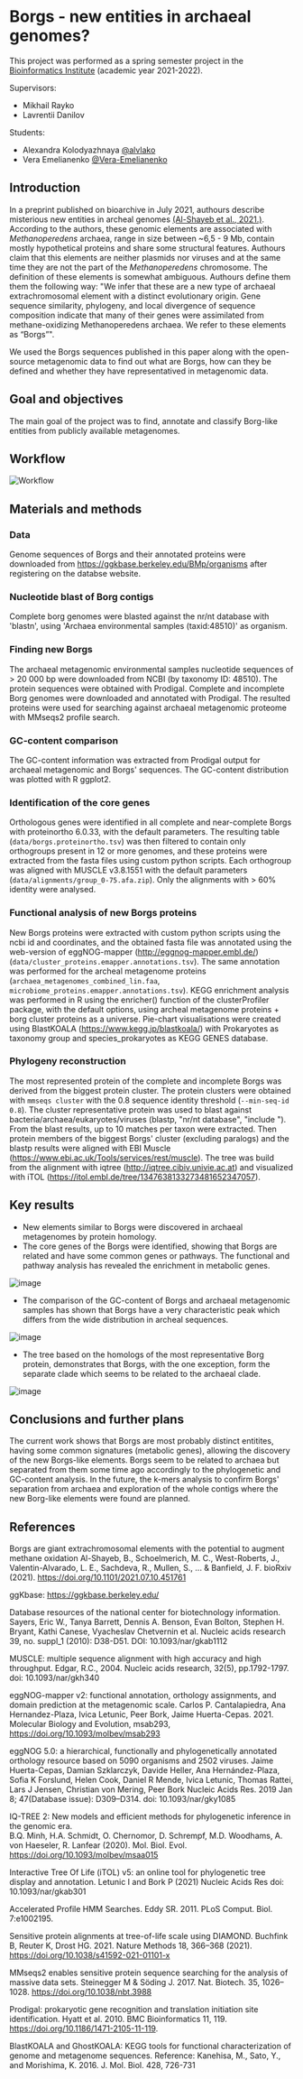 # Borgs - new entities in archaeal genomes?

This project was performed as a spring semester project in the [Bioinformatics Institute](https://bioinf.me/en) (academic year 2021-2022). 

Supervisors:
- Mikhail Rayko
- Lavrentii Danilov

Students: 
- Alexandra Kolodyazhnaya [@alvlako](https://github.com/alvlako)
- Vera Emelianenko [@Vera-Emelianenko](https://github.com/Vera-Emelianenko)  

## Introduction

In a preprint published on bioarchive in July 2021, authours describe misterious new entities in archeal genomes [(Al-Shayeb et al., 2021.)](https://www.biorxiv.org/content/10.1101/2021.07.10.451761v1.full). According to the authors, these genomic elements are associated with *Methanoperedens* archaea, range in size between ~6,5 - 9 Mb, contain mostly hypothetical proteins and share some structural features. Authours claim that this elements are neither plasmids nor viruses and at the same time they are not the part of the *Methanoperedens* chromosome. The definition of these elements is somewhat ambiguous. Authours define them them the following way: "We infer that these are a new type of archaeal extrachromosomal element with a distinct evolutionary origin. Gene sequence similarity, phylogeny, and local divergence of sequence composition indicate that many of their genes were assimilated from methane-oxidizing Methanoperedens archaea. We refer to these elements as “Borgs”". 

We used the Borgs sequences published in this paper along with the open-source metagenomic data to find out what are Borgs, how can they be defined and whether they have representatived in metagenomic data. 

## Goal and objectives 

The main goal of the project was to find, annotate and classify Borg-like entities from publicly available metagenomes.

## Workflow

![Workflow](workflow.png)

## Materials and methods

### Data 

Genome sequences of Borgs and their annotated proteins were downloaded from https://ggkbase.berkeley.edu/BMp/organisms after registering on the databse website. 

### Nucleotide blast of Borg contigs

Complete borg genomes were blasted against the nr/nt database with 'blastn', using 'Archaea environmental samples (taxid:48510)' as organism.

### Finding new Borgs

The archaeal metagenomic environmental samples nucleotide sequences of > 20 000 bp were downloaded from NCBI (by taxonomy ID: 48510). The protein sequences were obtained with Prodigal. Complete and incomplete Borg genomes were downloaded and annotated with Prodigal. The resulted proteins were used for searching against archaeal metagenomic proteome with MMseqs2 profile search.

### GC-content comparison

The GC-content information was extracted from Prodigal output for archaeal metagenomic and Borgs' sequences. The GC-content distribution was plotted with R ggplot2.


### Identification of the core genes

Orthologous genes were identified in all complete and near-complete Borgs with proteinortho 6.0.33, with the default parameters. The resulting table (`data/borgs.proteinortho.tsv`) was then filtered to contain only orthogroups present in 12 or more genomes, and these proteins were extracted from the fasta files using custom python scripts. Each orthogroup was aligned with MUSCLE v3.8.1551 with the default parameters (`data/alignments/group_0-75.afa.zip`). Only the alignments with > 60% identity were analysed.  

### Functional analysis of new Borgs proteins 

New Borgs proteins were extracted with custom python scripts using the ncbi id and coordinates, and the obtained fasta file was annotated using the web-version of eggNOG-mapper (http://eggnog-mapper.embl.de/) (`data/cluster_proteins.emapper.annotations.tsv`). The same annotation was performed for the archeal metagenome proteins (`archaea_metagenomes_combined_lin.faa`, `microbiome_proteins.emapper.annotations.tsv`). KEGG enrichment analysis was performed in R using the enricher() function of the clusterProfiler package, with the default options, using archeal metagenome proteins + borg cluster proteins as a universe. Pie-chart visualisations were created using BlastKOALA (https://www.kegg.jp/blastkoala/) with Prokaryotes as taxonomy group and species_prokaryotes as KEGG GENES database. 

### Phylogeny reconstruction

The most represented protein of the complete and incomplete Borgs was derived from the biggest protein cluster. The protein clusters were obtained with `mmseqs cluster` with the 0.8 sequence identity threshold (`--min-seq-id 0.8`). The cluster representative protein was used to blast against bacteria/archaea/eukaryotes/viruses (blastp, "nr/nt database", "include <one of the taxa>"). From the blast results, up to 10 matches per taxon were extracted. Then protein members of the biggest Borgs' cluster (excluding paralogs) and the blastp results were aligned with EBI Muscle (https://www.ebi.ac.uk/Tools/services/rest/muscle). The tree was build from the alignment with iqtree (http://iqtree.cibiv.univie.ac.at) and visualized with iTOL (https://itol.embl.de/tree/1347638133273481652347057).

## Key results 

 - New elements similar to Borgs were discovered in archaeal metagenomes by protein homology. 
 -  The core genes of the Borgs were identified, showing that Borgs are related and have some common genes or pathways. The functional and pathway analysis has revealed the enrichment in metabolic genes.
 
 ![image](https://user-images.githubusercontent.com/56854264/169652661-f1fc257f-a2a8-4412-890b-7830889da997.png)

 - The comparison of the GC-content of Borgs and archaeal metagenomic samples has shown that Borgs have a very characteristic peak which differs from the wide distribution in archeal sequences.
 
![image](https://user-images.githubusercontent.com/56854264/169651457-bd74a5e2-0e39-46fc-a092-e69767b73701.png)
 
 - The tree based on the homologs of the most representative Borg protein, demonstrates that Borgs, with the one exception, form the separate clade which seems to be related to the archaeal clade. 
 
 ![image](https://user-images.githubusercontent.com/56854264/169652614-f7888eb7-e044-4e01-bdd6-f2a997ce4b1c.png)

## Conclusions and further plans

 The current work shows that Borgs are most probably distinct entitites, having some common signatures (metabolic genes), allowing the discovery of the new Borgs-like elements. Borgs seem to be related to archaea but separated from them some time ago accordingly to the phylogenetic and GC-content analysis. 
 In the future, the k-mers analysis to confirm Borgs' separation from archaea and exploration of the whole contigs where the new Borg-like elements were found are planned.


## References 

Borgs are giant extrachromosomal elements with the potential to augment methane oxidation
Al-Shayeb, B., Schoelmerich, M. C., West-Roberts, J., Valentin-Alvarado, L. E., Sachdeva, R., Mullen, S., ... & Banfield, J. F. 
bioRxiv (2021). https://doi.org/10.1101/2021.07.10.451761

ggKbase: https://ggkbase.berkeley.edu/

Database resources of the national center for biotechnology information.
Sayers, Eric W., Tanya Barrett, Dennis A. Benson, Evan Bolton, Stephen H. Bryant, Kathi Canese, Vyacheslav Chetvernin et al.
Nucleic acids research 39, no. suppl_1 (2010): D38-D51. DOI: 10.1093/nar/gkab1112

MUSCLE: multiple sequence alignment with high accuracy and high throughput. 
Edgar, R.C., 2004. 
Nucleic acids research, 32(5), pp.1792-1797. doi: 10.1093/nar/gkh340

eggNOG-mapper v2: functional annotation, orthology assignments, and domain 
prediction at the metagenomic scale. Carlos P. Cantalapiedra, 
Ana Hernandez-Plaza, Ivica Letunic, Peer Bork, Jaime Huerta-Cepas. 2021.
Molecular Biology and Evolution, msab293, https://doi.org/10.1093/molbev/msab293

eggNOG 5.0: a hierarchical, functionally and phylogenetically annotated
orthology resource based on 5090 organisms and 2502 viruses. Jaime
Huerta-Cepas, Damian Szklarczyk, Davide Heller, Ana Hernández-Plaza, Sofia
K Forslund, Helen Cook, Daniel R Mende, Ivica Letunic, Thomas Rattei, Lars
J Jensen, Christian von Mering, Peer Bork Nucleic Acids Res. 2019 Jan 8;
47(Database issue): D309–D314. doi: 10.1093/nar/gky1085 

IQ-TREE 2: New models and efficient methods for phylogenetic inference in the genomic era.  
 B.Q. Minh, H.A. Schmidt, O. Chernomor, D. Schrempf, M.D. Woodhams, A. von Haeseler, R. Lanfear (2020).
 Mol. Biol. Evol. https://doi.org/10.1093/molbev/msaa015
 
Interactive Tree Of Life (iTOL) v5: an online tool for phylogenetic tree display and annotation.
Letunic I and Bork P (2021) Nucleic Acids Res doi: 10.1093/nar/gkab301 

Accelerated Profile HMM Searches. 
Eddy SR. 2011. PLoS Comput. Biol. 7:e1002195.

Sensitive protein alignments at tree-of-life scale using DIAMOND.
Buchfink B, Reuter K, Drost HG. 2021.
Nature Methods 18, 366–368 (2021). https://doi.org/10.1038/s41592-021-01101-x

MMseqs2 enables sensitive protein sequence searching for the analysis of massive data sets.
Steinegger M & Söding J. 2017. Nat. Biotech. 35, 1026–1028. https://doi.org/10.1038/nbt.3988

Prodigal: prokaryotic gene recognition and translation initiation site identification.
Hyatt et al. 2010. BMC Bioinformatics 11, 119. https://doi.org/10.1186/1471-2105-11-119.

BlastKOALA and GhostKOALA: KEGG tools for functional characterization of genome and metagenome sequences. 
Reference: Kanehisa, M., Sato, Y., and Morishima, K. 2016. 
J. Mol. Biol. 428, 726-731
